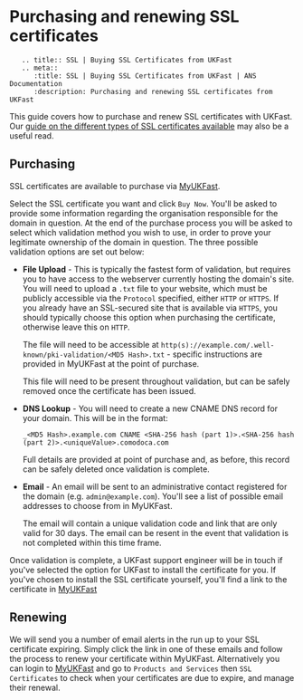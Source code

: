 # Purchasing and renewing SSL certificates

```eval_rst
   .. title:: SSL | Buying SSL Certificates from UKFast
   .. meta::
      :title: SSL | Buying SSL Certificates from UKFast | ANS Documentation
      :description: Purchasing and renewing SSL certificates from UKFast
```

This guide covers how to purchase and renew SSL certificates with UKFast.  Our [guide on the different types of SSL certificates available](/domains/ssl/types) may also be a useful read.

## Purchasing

SSL certificates are available to purchase via [MyUKFast](https://portal.ans.co.uk/ssl/buy.php).

Select the SSL certificate you want and click `Buy Now`. You'll be asked to provide some information regarding the organisation responsible for the domain in question.  At the end of the purchase process you will be asked to select which validation method you wish to use, in order to prove your legitimate ownership of the domain in question.  The three possible validation options are set out below:

* **File Upload** - This is typically the fastest form of validation, but requires you to have access to the webserver currently hosting the domain's site. You will need to upload a `.txt` file to your website, which must be publicly accessible via the `Protocol` specified, either `HTTP` or `HTTPS`. If you already have an SSL-secured site that is available via `HTTPS`, you should typically choose this option when purchasing the certificate, otherwise leave this on `HTTP`.

  The file will need to be accessible at `http(s)://example.com/.well-known/pki-validation/<MD5 Hash>.txt` - specific instructions are provided in MyUKFast at the point of purchase.

  This file will need to be present throughout validation, but can be safely removed once the certificate has been issued.

* **DNS Lookup** -  You will need to create a new CNAME DNS record for your domain. This will be in the format:

  `_<MD5 Hash>.example.com CNAME <SHA-256 hash (part 1)>.<SHA-256 hash (part 2)>.<uniqueValue>.comodoca.com`

  Full details are provided at point of purchase and, as before, this record can be safely deleted once validation is complete.

* **Email** - An email will be sent to an administrative contact registered for the domain (e.g. `admin@example.com`). You'll see a list of possible email addresses to choose from in MyUKFast.

  The email will contain a unique validation code and link that are only valid for 30 days. The email can be resent in the event that validation is not completed within this time frame.

Once validation is complete, a UKFast support engineer will be in touch if you've selected the option for UKFast to install the certificate for you. If you've chosen to install the SSL certificate yourself, you'll find a link to the certificate in [MyUKFast](https://portal.ans.co.uk/ssl/index.php)

## Renewing

We will send you a number of email alerts in the run up to your SSL certificate expiring.  Simply click the link in one of these emails and follow the process to renew your certificate within MyUKFast.  Alternatively you can login to [MyUKFast](https://portal.ans.co.uk/ssl/index.php) and go to `Products and Services` then `SSL Certificates` to check when your certificates are due to expire, and manage their renewal.